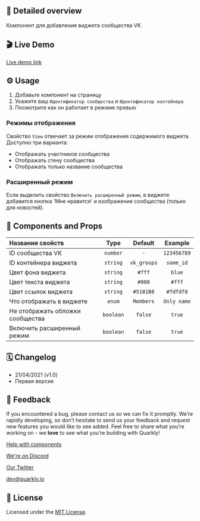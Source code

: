 ## 📖 Detailed overview

Компонент для добавления виджета сообщества VK.

## 🎬 Live Demo

[Live demo link](https://quarkly-catalog.netlify.app/vkpages/)

## ⚙️ Usage

1.  Добавьте компонент на страницу
2.  Укажите ваш `Идентификатор сообщества` и `Идентификатор контейнера`
3.  Посмотрите как он работает в режиме превью

### Режимы отображения

Свойство `View` отвечает за режим отображения содержимого виджета. Доступно три варианта:

-   Отображать участников сообщества
-   Отображать стену сообщества
-   Отображать только название сообщества

### Расширенный режим

Если выделить свойство `Включить расширенный режим`, в виджете добавится кнопка 'Мне нравится' и изображение сообщества (только для новостей).

## 🧩 Components and Props

| Названия свойств                 |   Type    |   Default   |   Example   |
| :------------------------------- | :-------: | :---------: | :---------: |
| ID сообщества VK                 | `number`  |     `-`     | `123456789` |
| ID контейнера виджета            | `string`  | `vk_groups` |  `some_id`  |
| Цвет фона виджета                | `string`  |   `#fff`    |   `blue`    |
| Цвет текста виджета              | `string`  |   `#000`    |   `#fff`    |
| Цвет ссылок виджета              | `string`  |  `#5181B8`  |  `#fdfdfd`  |
| Что отображать в виджете         |  `enum`   |  `Members`  | `Only name` |
| Не отображать обложки сообщества | `boolean` |   `false`   |   `true`    |
| Включить расширенный режим       | `boolean` |   `false`   |   `true`    |

## 🗓 Changelog

-   21/04/2021 (v1.0)
-   Первая версия

## 📮 Feedback

If you encountered a bug, please contact us so we can fix it promptly. We’re rapidly developing, so don’t hesitate to send us your feedback and request new features you would like to see added. Feel free to share what you’re working on - we **love** to see what you’re building with Quarkly!

[Help with components](https://community.quarkly.io/c/requests/11)

[We're on Discord](https://discord.gg/f9KhSMGX)

[Our Twitter](https://twitter.com/quarklyapp)

[dev@quarkly.io](mailto:dev@quarkly.io)

## 📝 License

Licensed under the [MIT License](https://raw.githubusercontent.com/quarkly/community-kit/master/LICENSE).
